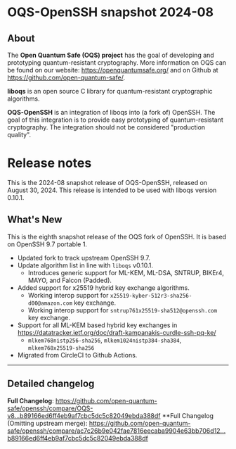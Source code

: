 OQS-OpenSSH snapshot 2024-08
============================

About
-----

The **Open Quantum Safe (OQS) project** has the goal of developing and prototyping quantum-resistant cryptography.  More information on OQS can be found on our website: https://openquantumsafe.org/ and on Github at https://github.com/open-quantum-safe/.

**liboqs** is an open source C library for quantum-resistant cryptographic algorithms.

**OQS-OpenSSH** is an integration of liboqs into (a fork of) OpenSSH.  The goal of this integration is to provide easy prototyping of quantum-resistant cryptography.  The integration should not be considered "production quality".

Release notes
=============

This is the 2024-08 snapshot release of OQS-OpenSSH, released on August 30, 2024. This release is intended to be used with liboqs version 0.10.1.

What's New
----------

This is the eighth snapshot release of the OQS fork of OpenSSH.  It is based on OpenSSH 9.7 portable 1.

- Updated fork to track upstream OpenSSH 9.7.
- Update algorithm list in line with `liboqs` v0.10.1.
  + Introduces generic support for ML-KEM, ML-DSA, SNTRUP, BIKEr4, MAYO, and Falcon (Padded).
- Added support for x25519 hybrid key exchange algorithms.
  + Working interop support for `x25519-kyber-512r3-sha256-d00@amazon.com` key exchange.
  + Working interop support for `sntrup761x25519-sha512@openssh.com` key exchange.
- Support for all ML-KEM based hybrid key exchanges in https://datatracker.ietf.org/doc/draft-kampanakis-curdle-ssh-pq-ke/
  + `mlkem768nistp256-sha256`, `mlkem1024nistp384-sha384`, `mlkem768x25519-sha256`
- Migrated from CircleCI to Github Actions.

---

Detailed changelog
------------------

**Full Changelog**: https://github.com/open-quantum-safe/openssh/compare/OQS-v8...b89166ed6ff4eb9af7cbc5dc5c82049ebda388df
**Full Changelog (Omitting upstream merge): https://github.com/open-quantum-safe/openssh/compare/ac7c26b9e042fae7816eecaba9904e63bb706d12...b89166ed6ff4eb9af7cbc5dc5c82049ebda388df
